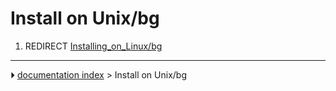 # Install on Unix/bg
1.  REDIRECT [Installing_on_Linux/bg](Installing_on_Linux/bg.md)



---
⏵ [documentation index](../README.md) > Install on Unix/bg
